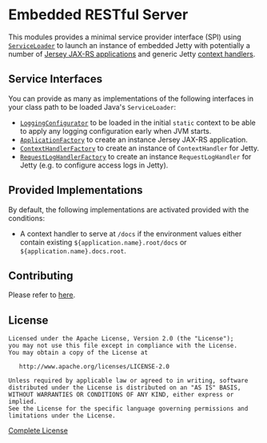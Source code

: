 # Embedded RESTful Server

This modules provides a minimal service provider interface (SPI) using [`ServiceLoader`][1] to launch an instance of embedded Jetty with potentially a number of [Jersey JAX-RS applications][2] and generic Jetty [context handlers][3].

## Service Interfaces

You can provide as many as implementations of the following interfaces in your class path to be loaded Java's `ServiceLoader`:

* [`LoggingConfigurator`][4] to be loaded in the initial `static` context to be able to apply any logging configuration early when JVM starts.
* [`ApplicationFactory`][5] to create an instance Jersey JAX-RS application.
* [`ContextHandlerFactory`][6] to create an instance of `ContextHandler` for Jetty.
* [`RequestLogHandlerFactory`][7] to create an instance `RequestLogHandler` for Jetty (e.g. to configure access logs in Jetty).

## Provided Implementations

By default, the following implementations are activated provided with the conditions:

* A context handler to serve at `/docs` if the environment values either contain existing `${application.name}.root/docs` or `${application.name}.docs.root`.

## Contributing

Please refer to [here][8].

## License

```
Licensed under the Apache License, Version 2.0 (the "License");
you may not use this file except in compliance with the License.
You may obtain a copy of the License at

   http://www.apache.org/licenses/LICENSE-2.0

Unless required by applicable law or agreed to in writing, software
distributed under the License is distributed on an "AS IS" BASIS,
WITHOUT WARRANTIES OR CONDITIONS OF ANY KIND, either express or implied.
See the License for the specific language governing permissions and
limitations under the License.
```

[Complete License][license]

[1]: http://docs.oracle.com/javase/8/docs/api/java/util/ServiceLoader.html
[2]: https://jersey.java.net/
[3]: http://download.eclipse.org/jetty/stable-9/apidocs/org/eclipse/jetty/server/handler/ContextHandler.html
[4]: src/main/java/com/fredhopper/server/spi/LoggingConfigurator.java
[5]: src/main/java/com/fredhopper/server/spi/ApplicationFactory.java
[6]: src/main/java/com/fredhopper/server/spi/ContextHandlerFactory.java
[7]: src/main/java/com/fredhopper/server/spi/RequestLogHandlerFactory.java
[8]: sdl/oss-parent/CONTRIBUTING.md
[license]: LICENSE.txt
